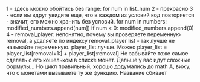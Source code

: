 1 - здесь можно обойтись без range: for num in list_num
2 - прекрасно
3 - если вы вдруг увидите еще, что в каждом из условий код повторяется - значит, его можно хранить без условий.
for num in numbers:
modified_numbers.append(num])
if num < 0:
modified_numbers.append(0)
4 - removal_player: непонятно, почему вы проверяете переменную removal, а удаляете по индексу removal_player
list - так лучше не называйте переменную. player_list лучше.
Можно player_list = player_list[removal+1:] + player_list[:removal]
Не забывайте тоже самое сделать с его кошельком в списке монет.
Дальше у вас идут сложные формулы... Но цикл правильный, хорошо додумались до math
А, вижу, что с монетами вызываете ту же функцию. Название сбивает